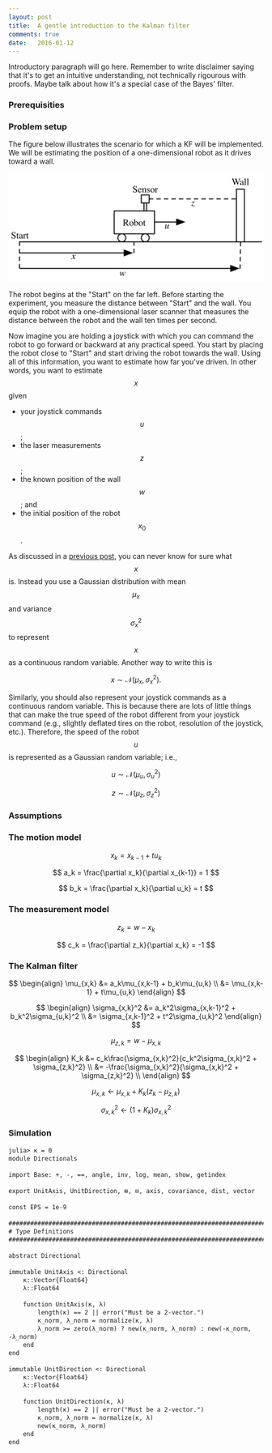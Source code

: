 ```yaml
---
layout: post
title:  A gentle introduction to the Kalman filter
comments: true
date:   2016-01-12
---
```


Introductory paragraph will go here. Remember to write disclaimer saying that it's to get an intuitive understanding, not technically rigourous with proofs. Maybe talk about how it's a special case of the Bayes' filter.

### Prerequisities

### Problem setup

The figure below illustrates the scenario for which a KF will be implemented. We will be estimating the position of a one-dimensional robot as it drives toward a wall. 

![Driving a robot towards a wall](/images/random_variable_example.png)

The robot begins at the "Start" on the far left. Before starting the experiment, you measure the distance between "Start" and the wall. You equip the robot with a one-dimensional laser scanner that measures the distance between the robot and the wall ten times per second. 

Now imagine you are holding a joystick with which you can command the robot to go forward or backward at any practical speed. You start by placing the robot close to "Start" and start driving the robot towards the wall. Using all of this information, you want to estimate how far you've driven. In other words, you want to estimate $$x$$ given

- your joystick commands $$u$$;
- the laser measurements $$z$$;
- the known position of the wall $$w$$; and
- the initial position of the robot $$x_0$$.

As discussed in a [previous post](http://marcgallant.ca/2015/12/16/you-dont-know-where-your-robot-is/), you can never know for sure what $$x$$ is. Instead you use a Gaussian distribution with mean $$\mu_x$$ and variance $$\sigma_x^2$$ to represent $$x$$ as a continuous random variable. Another way to write this is

$$
x \sim \mathcal{N}(\mu_x, \sigma_x^2).
$$

Similarly, you should also represent your joystick commands as a continuous random variable. This is because there are lots of little things that can make the true speed of the robot different from your joystick command (e.g., slightly deflated tires on the robot, resolution of the joystick, etc.). Therefore, the speed of the robot $$u$$ is represented as a Gaussian random variable; i.e.,

$$
u \sim \mathcal{N}(\mu_u, \sigma_u^2)
$$

$$
z \sim \mathcal{N}(\mu_z, \sigma_z^2)
$$

### Assumptions

### The motion model

$$
x_k = x_{k-1} + t u_k
$$

$$
a_k = \frac{\partial x_k}{\partial x_{k-1}} = 1
$$

$$
b_k = \frac{\partial x_k}{\partial u_k} = t
$$

### The measurement model

$$
z_k = w - x_k
$$

$$
c_k = \frac{\partial z_k}{\partial x_k} = -1
$$

### The Kalman filter

$$
\begin{align}
\mu_{x,k} &= a_k\mu_{x,k-1} + b_k\mu_{u,k} \\
&= \mu_{x,k-1} + t\mu_{u,k}
\end{align}
$$

$$
\begin{align}
\sigma_{x,k}^2 &= a_k^2\sigma_{x,k-1}^2 + b_k^2\sigma_{u,k}^2 \\
&= \sigma_{x,k-1}^2 + t^2\sigma_{u,k}^2
\end{align}
$$

$$
\mu_{z,k} = w - \mu_{x,k}
$$

$$
\begin{align}
K_k &= c_k\frac{\sigma_{x,k}^2}{c_k^2\sigma_{x,k}^2 + \sigma_{z,k}^2} \\
&= -\frac{\sigma_{x,k}^2}{\sigma_{x,k}^2 + \sigma_{z,k}^2} \\
\end{align}
$$

$$
\mu_{x,k} \gets \mu_{x,k} + K_k\left(z_k - \mu_{z,k}\right)
$$

$$
\sigma_{x,k}^2 \gets (1 + K_k)\sigma_{x,k}^2
$$

### Simulation

<pre>
<code class="julia">julia> κ = 0
module Directionals

import Base: +, -, ==, angle, inv, log, mean, show, getindex

export UnitAxis, UnitDirection, ⊞, ⊟, axis, covariance, dist, vector

const EPS = 1e-9

####################################################################################################
# Type Definitions
####################################################################################################

abstract Directional

immutable UnitAxis <: Directional
    κ::Vector{Float64}
    λ::Float64

    function UnitAxis(κ, λ) 
        length(κ) == 2 || error("Must be a 2-vector.")
        κ_norm, λ_norm = normalize(κ, λ)
        λ_norm >= zero(λ_norm) ? new(κ_norm, λ_norm) : new(-κ_norm, -λ_norm)
    end
end

immutable UnitDirection <: Directional
    κ::Vector{Float64}
    λ::Float64

    function UnitDirection(κ, λ) 
        length(κ) == 2 || error("Must be a 2-vector.")
        κ_norm, λ_norm = normalize(κ, λ)
        new(κ_norm, λ_norm)
    end
end
</code></pre>
